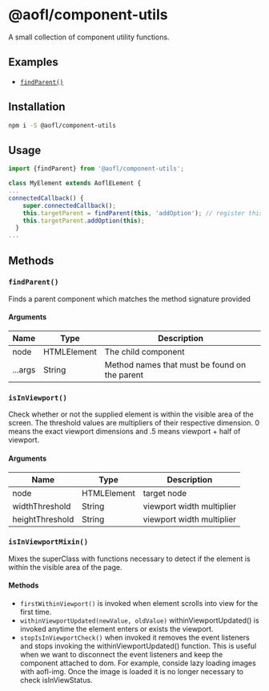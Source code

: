 # @aofl/component-utils

A small collection of component utility functions.

## Examples
* [`findParent()`](https://stackblitz.com/edit/1-0-0-component-utils-1?embed=1)

## Installation

```bash
npm i -S @aofl/component-utils
```

## Usage
```javascript
import {findParent} from '@aofl/component-utils';

class MyElement extends AoflELement {
...
connectedCallback() {
    super.connectedCallback();
    this.targetParent = findParent(this, 'addOption'); // register this list option with a parent who supports it
    this.targetParent.addOption(this);
  }
...
```

## Methods

### `findParent()`
Finds a parent component which matches the method signature provided

#### Arguments
| Name        | Type        | Description                                   |
|-------------|-------------|-----------------------------------------------|
| node        | HTMLElement | The child component                           |
| ...args     | String      | Method names that must be found on the parent |

### `isInViewport()`
Check whether or not the supplied element is within the visible area of the screen. The threshold values are multipliers of their respective dimension. 0 means the exact viewport dimensions and .5 means viewport + half of viewport.

#### Arguments
| Name            | Type        | Description               |
|-----------------|-------------|---------------------------|
| node            | HTMLElement | target node               |
| widthThreshold  | String      | viewport width multiplier |
| heightThreshold | String      | viewport width multiplier |

### `isInViewportMixin()`
Mixes the superClass with functions necessary to detect if the element is within the visible area of the page.

#### Methods
* `firstWithinViewport()` is invoked when element scrolls into view for the first time.
* `withinViewportUpdated(newValue, oldValue)` withinViewportUpdated() is invoked anytime the element enters or exists the viewport.
* `stopIsInViewportCheck()` when invoked it removes the event listeners and stops invoking the withinViewportUpdated() function. This is useful when we want to disconnect the event listeners and keep the component attached to dom. For example, conside lazy loading images with aofl-img. Once the image is loaded it is no longer necessary to check isInViewStatus.
